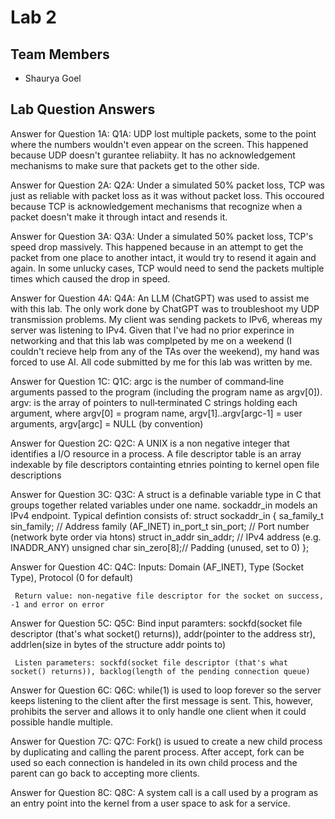 # Lab 2

## Team Members
 - Shaurya Goel

## Lab Question Answers
Answer for Question 1A:
Q1A: UDP lost multiple packets, some to the point where the numbers wouldn't even appear on the screen. This happened because UDP doesn't gurantee reliabiity. It has no acknowledgement mechanisms to make sure that packets get to the other side. 

Answer for Question 2A:
Q2A: Under a simulated 50% packet loss, TCP was just as reliable with packet loss as it was without packet loss. This occoured because TCP is acknowledgement mechanisms that recognize when a packet doesn't make it through intact and resends it. 

Answer for Question 3A:
Q3A: Under a simulated 50% packet loss, TCP's speed drop massively. This happened because in an attempt to get the packet from one place to another intact, it would try to resend it again and again. In some unlucky cases, TCP would need to send the packets multiple times which caused the drop in speed. 

Answer for Question 4A:
Q4A: An LLM (ChatGPT) was used to assist me with this lab. The only work done by ChatGPT was to troubleshoot my UDP transmission problems. My client was sending packets to IPv6, whereas my server was listening to IPv4. Given that I've had no prior experince in networking and that this lab was complpeted by me on a weekend (I couldn't recieve help from any of the TAs over the weekend), my hand was forced to use AI. All code submitted by me for this lab was written by me.

Answer for Question 1C: 
Q1C: argc is the number of command‑line arguments passed to the program (including the program name as argv[0]). argv: is the array of pointers to null‑terminated C strings holding each argument, where argv[0] = program name, argv[1]..argv[argc-1] = user arguments, argv[argc] = NULL (by convention)

Answer for Question 2C: 
Q2C: A UNIX is a non negative integer that identifies a I/O resource in a process. A file descriptor table is an array indexable by file descriptors containting etnries pointing to kernel open file descriptions

Answer for Question 3C:
Q3C: A struct is a definable variable type in C that groups together related variables under one name. sockaddr_in models an IPv4 endpoint. Typical defintion consists of:
struct sockaddr_in {
    sa_family_t    sin_family; // Address family (AF_INET)
    in_port_t      sin_port;   // Port number (network byte order via htons)
    struct in_addr sin_addr;   // IPv4 address (e.g. INADDR_ANY)
    unsigned char  sin_zero[8];// Padding (unused, set to 0)
};

Answer for Question 4C:
Q4C: Inputs: Domain (AF_INET), Type (Socket Type), Protocol (0 for default)

     Return value: non-negative file descriptor for the socket on success, -1 and error on error

Answer for Question 5C:
Q5C: Bind input paramters: sockfd(socket file descriptor (that's what socket() returns)), addr(pointer to the address str), addrlen(size in bytes of the structure addr points to)

     Listen parameters: sockfd(socket file descriptor (that's what socket() returns)), backlog(length of the pending connection queue)

Answer for Question 6C:
Q6C: while(1) is used to loop forever so the server keeps listening to the client after the first message is sent. This, however, prohibits the server and allows it to only handle one client when it could possible handle multiple. 

Answer for Question 7C:
Q7C: Fork() is usued to create a new child process by duplicating and calling the parent process. After accept, fork can be used so each connection is handeled in its own child process and the parent can go back to accepting more clients. 

Answer for Question 8C:
Q8C: A system call is a call used by a program as an entry point into the kernel from a user space to ask for a service. 